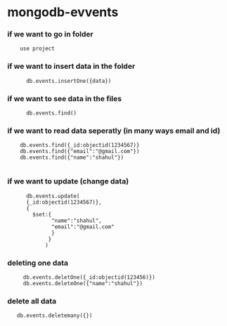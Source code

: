 # mongodb-evvents

### if we want to go in folder

```
    use project
```

### if we want to insert data in the folder

```
      db.events.insertOne({data})
```

### if we want to see data in the files

```
      db.events.find()
```

### if we want to read data seperatly (in many ways email and id)

```
    db.events.find({_id:objectid(1234567)}
    db.events.find({"email":"@gmail.com"})
    db.events.find({"name":"shahul"})
  
```

### if we want to update (change data)

```
      db.events.update(
      {_id:objectid(1234567)},
      {
        $set:{
              "name":"shahul",
              "email":"@gmail.com"
              }
             }
            )
 ```           
 
 ### deleting one data
 
 ```
      db.events.deletOne({_id:objectid(123456)})
      db.events.deleteOne({"name":"shahul"})
 ```
 
 ### delete all data
 
 ```
    db.events.deletemany({})
 ```   
